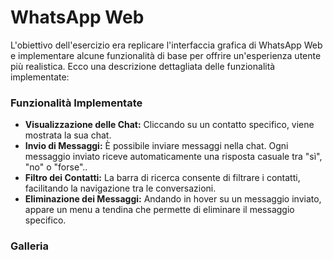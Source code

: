 # WhatsApp Web
L'obiettivo dell'esercizio era replicare l'interfaccia grafica di WhatsApp Web e implementare alcune funzionalità di base per offrire un'esperienza utente più realistica.
Ecco una descrizione dettagliata delle funzionalità implementate:
### Funzionalità Implementate
- **Visualizzazione delle Chat:** Cliccando su un contatto specifico, viene mostrata la sua chat.
- **Invio di Messaggi:** È possibile inviare messaggi nella chat. Ogni messaggio inviato riceve automaticamente una risposta casuale tra "sì", "no" o "forse"..
- **Filtro dei Contatti:** La barra di ricerca consente di filtrare i contatti, facilitando la navigazione tra le conversazioni.
- **Eliminazione dei Messaggi:** Andando in hover su un messaggio inviato, appare un menu a tendina che permette di eliminare il messaggio specifico.

### Galleria
